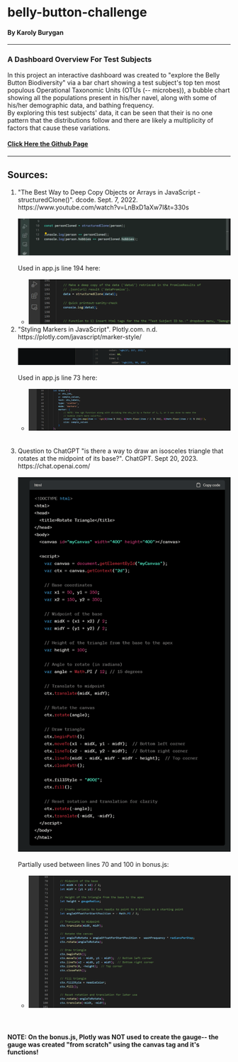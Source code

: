 # belly-button-challenge

 #### By Karoly Burygan
---
### A Dashboard Overview For Test Subjects
In this project an interactive dashboard was created to "explore the Belly Button Biodiversity" via a bar chart showing a test subject's top ten most populous Operational Taxonomic Units (OTUs (-- microbes)), a bubble chart showing all the populations present in his/her navel, along with some of his/her demographic data, and bathing frequency.<br>
By exploring this test subjects' data, it can be seen that their is no one pattern that the distributions follow and there are likely a multiplicity of factors that cause these variations.

#### <a href='https://cburgyan.github.io/belly-button-challenge/'>Click Here the Github Page</a>
---
## Sources:
<ol>
    <li>
        "The Best Way to Deep Copy Objects or Arrays in JavaScript - structuredClone()". dcode. Sept. 7, 2022. https://www.youtube.com/watch?v=LnBxD1aXw7I&t=330s <br><br>
                <img src='./images/dcode_structuredClone_function_javascript.png'>
                <br><br>
                Used in app.js line 194 here: <br><br>
        <ul>
            <li>
                <img src='./images/structuredClone_appjs_myCode.png'>
<br>
            </li>
        </ul>
   </li>
   <li>
        "Styling Markers in JavaScript". Plotly.com. n.d. https://plotly.com/javascript/marker-style/<br><br>
                <img src='./images/rgb_function.png'><br><br>
                Used in app.js line 73 here: <br><br>
        <ul>
            <li>
                <img src='./images/rgb_appjs_myCode.png'><br><br>
<br>
            </li>
        </ul>
   </li>
   <li>
        Question to ChatGPT "is there a way to draw an isosceles triangle that rotates at the midpoint of its base?". ChatGPT. Sept 20, 2023. https://chat.openai.com/<br><br>
                <img src='./images/chatgpt_rotating_triangle.png'><br><br>
                Partially used between lines 70 and 100 in bonus.js: <br><br>
        <ul>
            <li>
                <img src='./images/rotating_triangle_bonusjs_myCode.png'><br><br>
                

<br>
            </li>
        </ul>
   </li>

</ol>

#### NOTE: On the bonus.js, Plotly was NOT used to create the gauge-- the gauge was created "from scratch" using the canvas tag and it's functions!